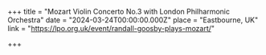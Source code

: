 +++
title = "Mozart Violin Concerto No.3 with London Philharmonic Orchestra"
date = "2024-03-24T00:00:00.000Z"
place = "Eastbourne, UK"
link = "https://lpo.org.uk/event/randall-goosby-plays-mozart/"

+++

